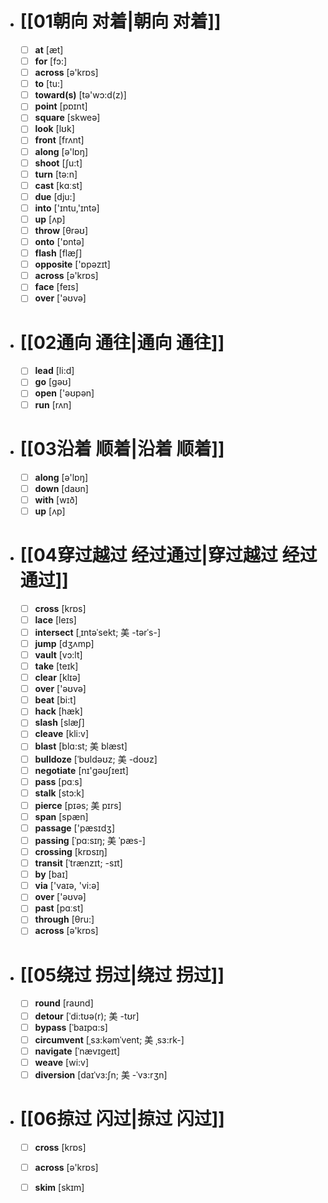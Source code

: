 - # [[01朝向 对着|朝向 对着]]
	- [ ] <span class="vocabulary">**at**</span> [æt]
	- [ ] <span class="vocabulary">**for**</span> [fɔ:]
	- [ ] <span class="vocabulary">**across**</span> [ə'krɒs]
	- [ ] <span class="vocabulary">**to**</span> [tu:]
	- [ ] <span class="vocabulary">**toward(s)**</span> [tə'wɔ:d(z)]
	- [ ] <span class="vocabulary">**point**</span> [pɒɪnt]
	- [ ] <span class="vocabulary">**square**</span> [skweə]
	- [ ] <span class="vocabulary">**look**</span> [lʊk]
	- [ ] <span class="vocabulary">**front**</span> [frʌnt]
	- [ ] <span class="vocabulary">**along**</span> [ə'lɒŋ]
	- [ ] <span class="vocabulary">**shoot**</span> [ʃu:t]
	- [ ] <span class="vocabulary">**turn**</span> [tə:n]
	- [ ] <span class="vocabulary">**cast**</span> [kɑːst]
	- [ ] <span class="vocabulary">**due**</span> [dju:]
	- [ ] <span class="vocabulary">**into**</span> ['ɪntu,'ɪntə]
	- [ ] <span class="vocabulary">**up**</span> [ʌp]
	- [ ] <span class="vocabulary">**throw**</span> [θrəʊ]
	- [ ] <span class="vocabulary">**onto**</span> ['ɒntə]
	- [ ] <span class="vocabulary">**flash**</span> [flæʃ]
	- [ ] <span class="vocabulary">**opposite**</span> ['ɒpəzɪt]
	- [ ] <span class="vocabulary">**across**</span> [ə'krɒs]
	- [ ] <span class="vocabulary">**face**</span> [feɪs]
	- [ ] <span class="vocabulary">**over**</span> ['əʊvə]
- # [[02通向 通往|通向 通往]]
	- [ ] <span class="vocabulary">**lead**</span> [li:d]
	- [ ] <span class="vocabulary">**go**</span> [ɡəʊ]
	- [ ] <span class="vocabulary">**open**</span> ['əʊpən]
	- [ ] <span class="vocabulary">**run**</span> [rʌn]
- # [[03沿着 顺着|沿着 顺着]]
	- [ ] <span class="vocabulary">**along**</span> [ə'lɒŋ]
	- [ ] <span class="vocabulary">**down**</span> [daʊn]
	- [ ] <span class="vocabulary">**with**</span> [wɪð]
	- [ ] <span class="vocabulary">**up**</span> [ʌp]
- # [[04穿过越过 经过通过|穿过越过 经过通过]]
	- [ ] <span class="vocabulary">**cross**</span> [krɒs]
	- [ ] <span class="vocabulary">**lace**</span> [leɪs]
	- [ ] <span class="vocabulary">**intersect**</span> [ˌɪntəˈsekt; 美 -tərˈs-]
	- [ ] <span class="vocabulary">**jump**</span> [dӡʌmp]
	- [ ] <span class="vocabulary">**vault**</span> [vɔ:lt]
	- [ ] <span class="vocabulary">**take**</span> [teɪk]
	- [ ] <span class="vocabulary">**clear**</span> [klɪə]
	- [ ] <span class="vocabulary">**over**</span> ['əʊvə]
	- [ ] <span class="vocabulary">**beat**</span> [bi:t]
	- [ ] <span class="vocabulary">**hack**</span> [hæk]
	- [ ] <span class="vocabulary">**slash**</span> [slæʃ]
	- [ ] <span class="vocabulary">**cleave**</span> [kli:v]
	- [ ] <span class="vocabulary">**blast**</span> [blɑ:st; 美 blæst]
	- [ ] <span class="vocabulary">**bulldoze**</span> [ˈbʊldəʊz; 美 -doʊz]
	- [ ] <span class="vocabulary">**negotiate**</span> [nɪ'ɡəʊʃɪeɪt]
	- [ ] <span class="vocabulary">**pass**</span> [pɑːs]
	- [ ] <span class="vocabulary">**stalk**</span> [stɔ:k]
	- [ ] <span class="vocabulary">**pierce**</span> [pɪəs; 美 pɪrs]
	- [ ] <span class="vocabulary">**span**</span> [spæn]
	- [ ] <span class="vocabulary">**passage**</span> ['pæsɪdӡ]
	- [ ] <span class="vocabulary">**passing**</span> [ˈpɑ:sɪŋ; 美 ˈpæs-]
	- [ ] <span class="vocabulary">**crossing**</span> [krɒsɪŋ]
	- [ ] <span class="vocabulary">**transit**</span> [ˈtrænzɪt; -sɪt]
	- [ ] <span class="vocabulary">**by**</span> [baɪ]
	- [ ] <span class="vocabulary">**via**</span> ['vaɪə, 'vi:ə]
	- [ ] <span class="vocabulary">**over**</span> ['əʊvə]
	- [ ] <span class="vocabulary">**past**</span> [pɑːst]
	- [ ] <span class="vocabulary">**through**</span> [θru:]
	- [ ] <span class="vocabulary">**across**</span> [ə'krɒs]
- # [[05绕过 拐过|绕过 拐过]]
	- [ ] <span class="vocabulary">**round**</span> [raʊnd]
	- [ ] <span class="vocabulary">**detour**</span> [ˈdi:tʊə(r); 美 -tʊr]
	- [ ] <span class="vocabulary">**bypass**</span> [ˈbaɪpɑ:s]
	- [ ] <span class="vocabulary">**circumvent**</span> [ˌsɜ:kəmˈvent; 美 ˌsɜ:rk-]
	- [ ] <span class="vocabulary">**navigate**</span> [ˈnævɪgeɪt]
	- [ ] <span class="vocabulary">**weave**</span> [wi:v]
	- [ ] <span class="vocabulary">**diversion**</span> [daɪˈvɜ:ʃn; 美 -ˈvɜ:rʒn]
- # [[06掠过 闪过|掠过 闪过]]
	- [ ] <span class="vocabulary">**cross**</span> [krɒs]
	- [ ] <span class="vocabulary">**across**</span> [ə'krɒs]
	- [ ] <span class="vocabulary">**skim**</span> [skɪm]


